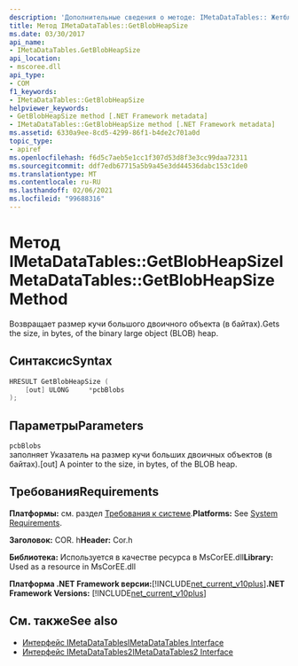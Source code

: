 ```yaml
---
description: 'Дополнительные сведения о методе: IMetaDataTables:: Жетблобхеапсизе'
title: Метод IMetaDataTables::GetBlobHeapSize
ms.date: 03/30/2017
api_name:
- IMetaDataTables.GetBlobHeapSize
api_location:
- mscoree.dll
api_type:
- COM
f1_keywords:
- IMetaDataTables::GetBlobHeapSize
helpviewer_keywords:
- GetBlobHeapSize method [.NET Framework metadata]
- IMetaDataTables::GetBlobHeapSize method [.NET Framework metadata]
ms.assetid: 6330a9ee-8cd5-4299-86f1-b4de2c701a0d
topic_type:
- apiref
ms.openlocfilehash: f6d5c7aeb5e1cc1f307d53d8f3e3cc99daa72311
ms.sourcegitcommit: ddf7edb67715a5b9a45e3dd44536dabc153c1de0
ms.translationtype: MT
ms.contentlocale: ru-RU
ms.lasthandoff: 02/06/2021
ms.locfileid: "99688316"
---
```

# <a name="imetadatatablesgetblobheapsize-method"></a><span data-ttu-id="b063f-103">Метод IMetaDataTables::GetBlobHeapSize</span><span class="sxs-lookup"><span data-stu-id="b063f-103">IMetaDataTables::GetBlobHeapSize Method</span></span>

<span data-ttu-id="b063f-104">Возвращает размер кучи большого двоичного объекта (в байтах).</span><span class="sxs-lookup"><span data-stu-id="b063f-104">Gets the size, in bytes, of the binary large object (BLOB) heap.</span></span>  
  
## <a name="syntax"></a><span data-ttu-id="b063f-105">Синтаксис</span><span class="sxs-lookup"><span data-stu-id="b063f-105">Syntax</span></span>  
  
```cpp  
HRESULT GetBlobHeapSize (  
    [out] ULONG     *pcbBlobs  
);
```  
  
## <a name="parameters"></a><span data-ttu-id="b063f-106">Параметры</span><span class="sxs-lookup"><span data-stu-id="b063f-106">Parameters</span></span>  

 `pcbBlobs`  
 <span data-ttu-id="b063f-107">заполняет Указатель на размер кучи больших двоичных объектов (в байтах).</span><span class="sxs-lookup"><span data-stu-id="b063f-107">[out] A pointer to the size, in bytes, of the BLOB heap.</span></span>  
  
## <a name="requirements"></a><span data-ttu-id="b063f-108">Требования</span><span class="sxs-lookup"><span data-stu-id="b063f-108">Requirements</span></span>  

 <span data-ttu-id="b063f-109">**Платформы:** см. раздел [Требования к системе](../../get-started/system-requirements.md).</span><span class="sxs-lookup"><span data-stu-id="b063f-109">**Platforms:** See [System Requirements](../../get-started/system-requirements.md).</span></span>  
  
 <span data-ttu-id="b063f-110">**Заголовок:** COR. h</span><span class="sxs-lookup"><span data-stu-id="b063f-110">**Header:** Cor.h</span></span>  
  
 <span data-ttu-id="b063f-111">**Библиотека:** Используется в качестве ресурса в MsCorEE.dll</span><span class="sxs-lookup"><span data-stu-id="b063f-111">**Library:** Used as a resource in MsCorEE.dll</span></span>  
  
 <span data-ttu-id="b063f-112">**Платформа .NET Framework версии:**[!INCLUDE[net_current_v10plus](../../../../includes/net-current-v10plus-md.md)]</span><span class="sxs-lookup"><span data-stu-id="b063f-112">**.NET Framework Versions:** [!INCLUDE[net_current_v10plus](../../../../includes/net-current-v10plus-md.md)]</span></span>  
  
## <a name="see-also"></a><span data-ttu-id="b063f-113">См. также</span><span class="sxs-lookup"><span data-stu-id="b063f-113">See also</span></span>

- [<span data-ttu-id="b063f-114">Интерфейс IMetaDataTables</span><span class="sxs-lookup"><span data-stu-id="b063f-114">IMetaDataTables Interface</span></span>](imetadatatables-interface.md)
- [<span data-ttu-id="b063f-115">Интерфейс IMetaDataTables2</span><span class="sxs-lookup"><span data-stu-id="b063f-115">IMetaDataTables2 Interface</span></span>](imetadatatables2-interface.md)
